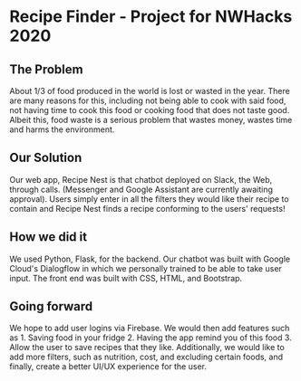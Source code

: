 # Recipe Finder - Project for NWHacks 2020

## The Problem
About 1/3 of food produced in the world is lost or wasted in the year. There are many reasons for this, including not being able to cook with said food, not having time to cook this food or cooking food that does not taste good. Albeit this, food waste is a serious problem that wastes money, wastes time and harms the environment.

## Our Solution 
Our web app, Recipe Nest is that chatbot deployed on Slack, the Web, through calls. (Messenger and Google Assistant are currently awaiting approval). Users simply enter in all the filters they would like their recipe to contain and Recipe Nest finds a recipe conforming to the users' requests!

## How we did it
We used Python, Flask, for the backend. Our chatbot was built with Google Cloud's Dialogflow in which we personally trained to be able to take user input. The front end was built with CSS, HTML, and  Bootstrap.

## Going forward
We hope to add user logins via Firebase. We would then add features such as 1. Saving food in your fridge 2. Having the app remind you of this food 3. Allow the user to save recipes that they like. Additionally, we would like to add more filters, such as nutrition, cost, and excluding certain foods, and finally, create a better UI/UX experience for the user. 

